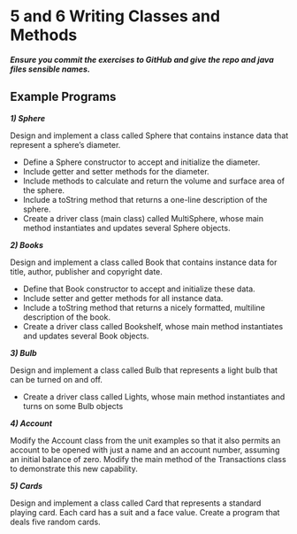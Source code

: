 # ﻿5 and 6 Writing Classes and Methods
***Ensure you commit the exercises to GitHub and give the repo and java files sensible names.***


## Example Programs


***1) Sphere***
 
Design and implement a class called Sphere that contains instance data that represent a sphere’s diameter.
-   Define a Sphere constructor to accept and initialize the diameter.
-   Include getter and setter methods for the diameter.
-   Include methods to calculate and return the volume and surface area of the sphere.
-   Include a toString method that returns a one-line description of the sphere.
-   Create a driver class (main class) called MultiSphere, whose main method instantiates and updates several Sphere objects.
 
***2) Books*** 
 
Design and implement a class called Book that contains instance data for title, author, publisher and copyright date.
-   Define that Book constructor to accept and initialize these data.
-   Include setter and getter methods for all instance data.
-   Include a toString method that returns a nicely formatted, multiline description of the book.
-   Create a driver class called Bookshelf, whose main method instantiates and updates several Book objects.
 
***3) Bulb***
 
Design and implement a class called Bulb that represents a light bulb that can be turned on and off.
-   Create a driver class called Lights, whose main method instantiates and turns on some Bulb objects
 
***4) Account***
 
Modify the Account class from the unit examples so that it also permits an account to be opened with just a name and an account number, assuming an initial balance of zero. Modify the main method of the Transactions class to demonstrate this new capability.
 
***5) Cards***
 
Design and implement a class called Card that represents a standard playing card. Each card has a suit and a face value. Create a program that deals five random cards.
